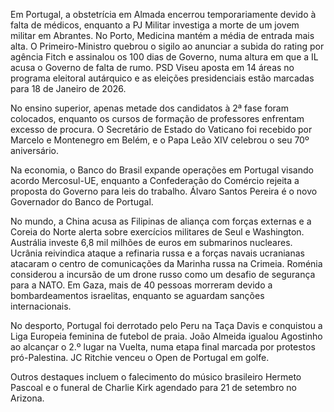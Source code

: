 Em Portugal, a obstetrícia em Almada encerrou temporariamente devido à falta de médicos, enquanto a PJ Militar investiga a morte de um jovem militar em Abrantes. No Porto, Medicina mantém a média de entrada mais alta. O Primeiro-Ministro quebrou o sigilo ao anunciar a subida do rating por agência Fitch e assinalou os 100 dias de Governo, numa altura em que a IL acusa o Governo de falta de rumo. PSD Viseu aposta em 14 áreas no programa eleitoral autárquico e as eleições presidenciais estão marcadas para 18 de Janeiro de 2026.

No ensino superior, apenas metade dos candidatos à 2ª fase foram colocados, enquanto os cursos de formação de professores enfrentam excesso de procura. O Secretário de Estado do Vaticano foi recebido por Marcelo e Montenegro em Belém, e o Papa Leão XIV celebrou o seu 70º aniversário.

Na economia, o Banco do Brasil expande operações em Portugal visando acordo Mercosul-UE, enquanto a Confederação do Comércio rejeita a proposta do Governo para leis do trabalho. Álvaro Santos Pereira é o novo Governador do Banco de Portugal.

No mundo, a China acusa as Filipinas de aliança com forças externas e a Coreia do Norte alerta sobre exercícios militares de Seul e Washington. Austrália investe 6,8 mil milhões de euros em submarinos nucleares. Ucrânia reivindica ataque a refinaria russa e a forças navais ucranianas atacaram o centro de comunicações da Marinha russa na Crimeia. Roménia considerou a incursão de um drone russo como um desafio de segurança para a NATO. Em Gaza, mais de 40 pessoas morreram devido a bombardeamentos israelitas, enquanto se aguardam sanções internacionais.

No desporto, Portugal foi derrotado pelo Peru na Taça Davis e conquistou a Liga Europeia feminina de futebol de praia. João Almeida igualou Agostinho ao alcançar o 2.º lugar na Vuelta, numa etapa final marcada por protestos pró-Palestina. JC Ritchie venceu o Open de Portugal em golfe.

Outros destaques incluem o falecimento do músico brasileiro Hermeto Pascoal e o funeral de Charlie Kirk agendado para 21 de setembro no Arizona.